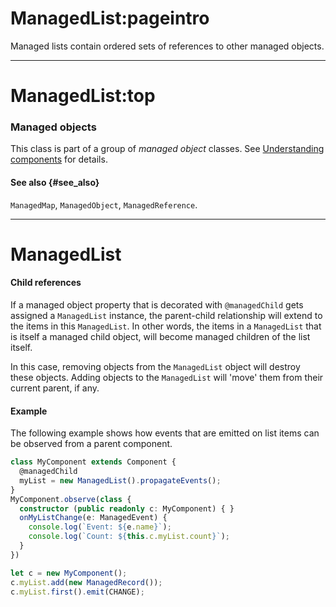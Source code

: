# ManagedList:pageintro
Managed lists contain ordered sets of references to other managed objects.

---
# ManagedList:top
### Managed objects
This class is part of a group of _managed object_ classes. See [Understanding components](/docs/guides/components) for details.

#### See also {#see_also}
`ManagedMap`, `ManagedObject`, `ManagedReference`.

---
# ManagedList

#### Child references

If a managed object property that is decorated with `@managedChild` gets assigned a `ManagedList` instance, the parent-child relationship will extend to the items in this `ManagedList`. In other words, the items in a `ManagedList` that is itself a managed child object, will become managed children of the list itself.

In this case, removing objects from the `ManagedList` object will destroy these objects. Adding objects to the `ManagedList` will 'move' them from their current parent, if any.

#### Example
The following example shows how events that are emitted on list items can be observed from a parent component.

```typescript
class MyComponent extends Component {
  @managedChild
  myList = new ManagedList().propagateEvents();
}
MyComponent.observe(class {
  constructor (public readonly c: MyComponent) { }
  onMyListChange(e: ManagedEvent) {
    console.log(`Event: ${e.name}`);
    console.log(`Count: ${this.c.myList.count}`);
  }
})

let c = new MyComponent();
c.myList.add(new ManagedRecord());
c.myList.first().emit(CHANGE);
```
